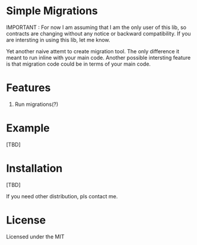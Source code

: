 Simple Migrations
=================

IMPORTANT : For now I am assuming that I am the only user of this lib, so contracts are changing without any notice or backward compatibility. If you are intersting in using this lib, let me know.

Yet another naive attemt to create migration tool. The only difference it meant to run inline with your main code. Another possible intersting feature is that migration code could be in terms of your main code.

Features
========

1. Run migrations(?)

Example
=======

[TBD]

Installation
============
	
[TBD]
	
If you need other distribution, pls contact me.
	
License
=======

Licensed under the MIT
